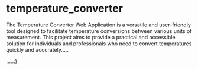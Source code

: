 # temperature_converter

The Temperature Converter Web Application is a versatile and user-friendly tool designed to facilitate temperature conversions between various units of measurement. This project aims to provide a practical and accessible solution for individuals and professionals who need to convert temperatures quickly and accurately.....

.....:)
